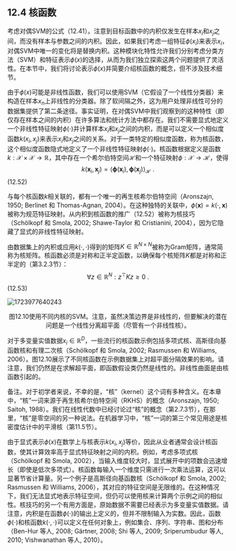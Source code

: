 ## 12.4 核函数

考虑对偶SVM的公式（12.41）。注意到目标函数中的内积仅发生在样本$x_i$和$x_j$之间，而没有样本与参数之间的内积。因此，如果我们考虑一组特征$\phi(x_i)$来表示$x_i$，对偶SVM中唯一的变化将是替换内积。这种模块化特性允许我们分别考虑分类方法（SVM）和特征表示$\phi(x)$的选择，从而为我们独立探索这两个问题提供了灵活性。在本节中，我们将讨论表示$\phi(x)$并简要介绍核函数的概念，但不涉及技术细节。

由于$\phi(x)$可能是非线性函数，我们可以使用SVM（它假设了一个线性分类器）来构造在样本$x_n$上非线性的分类器。除了软间隔之外，这为用户处理非线性可分的数据集提供了第二条途径。事实证明，在对偶SVM中我们观察到的这种特性（即仅存在样本之间的内积）在许多算法和统计方法中都存在。我们不需要显式地定义一个非线性特征映射$\phi(\cdot)$并计算样本$x_i$和$x_j$之间的内积，而是可以定义一个相似度函数$k(x_i,x_j)$来表示$x_i$和$x_j$之间的关系。对于一类特定的相似度函数，称为核函数，这个相似度函数隐式地定义了一个非线性特征映射$\phi(\cdot)$。核函数根据定义是函数$k:\mathcal{X}\times\mathcal{X}\to\mathbb{R}$，其中存在一个希尔伯特空间$\mathcal{H}$和一个特征映射$\phi:\mathcal{X}\to\mathcal{H}$，使得
$$k(\boldsymbol{x}_i,\boldsymbol{x}_j)=\langle\boldsymbol{\phi}(\boldsymbol{x}_i),\boldsymbol{\phi}(\boldsymbol{x}_j)\rangle_{\mathcal{H}}\:.$$
(12.52)

与每个核函数$k$相关联的，都有一个唯一的再生核希尔伯特空间（Aronszajn, 1950; Berlinet 和 Thomas-Agnan, 2004）。在这种独特的关联中，$\phi(\boldsymbol{x})=k(\cdot,\boldsymbol{x})$被称为规范特征映射。从内积到核函数的推广（12.52）被称为核技巧（Schölkopf 和 Smola, 2002; Shawe-Taylor 和 Cristianini, 2004），因为它隐藏了显式的非线性特征映射。

由数据集上的内积或应用$k(\cdot,\cdot)$得到的矩阵$K\in\mathbb{R}^{N\times N}$被称为Gram矩阵，通常简称为核矩阵。核函数必须是对称和正半定函数，以确保每个核矩阵$K$都是对称和正半定的（第3.2.3节）：
$$\forall z\in\mathbb{R}^{N}:z^{\top}Kz\geqslant0\:.$$
(12.53)

![1723977640243](D:\机器学习的数学\第十二章：支持向量机分类\src\12.10.png)

<center>图12.10使用不同内核的SVM。注意，虽然决策边界是非线性的，但要解决的潜在问题是一个线性分离超平面（尽管有一个非线性核）。</center>

对于多变量实值数据$x_i\in\mathbb{R}^D$，一些流行的核函数示例包括多项式核、高斯径向基函数核和有理二次核（Schölkopf 和 Smola, 2002; Rasmussen 和 Williams, 2006）。图12.10展示了不同核函数在示例数据集上对超平面分隔效果的影响。请注意，我们仍然是在求解超平面，即函数假设类仍然是线性的。非线性曲面是由核函数引起的。

备注。对于初学者来说，不幸的是，“核”（kernel）这个词有多种含义。在本章中，“核”一词来源于再生核希尔伯特空间（RKHS）的概念（Aronszajn, 1950; Saitoh, 1988）。我们在线性代数中已经讨论过“核”的概念（第2.7.3节），在那里，“核”是零空间的另一种说法。在机器学习中，“核”一词的第三个常见用途是核密度估计中的平滑核（第11.5节）。

由于显式表示$\phi(x)$在数学上与核表示$k(x_i,x_j)$等价，因此从业者通常会设计核函数，使其计算效率高于显式特征映射之间的内积。例如，考虑多项式核（Schölkopf 和 Smola, 2002），当输入维度较大时，显式展开中的项数会迅速增长（即使是低次多项式）。核函数每输入一个维度只需进行一次乘法运算，这可以显著节省计算量。另一个例子是高斯径向基函数核（Schölkopf 和 Smola, 2002; Rasmussen 和 Williams, 2006），其对应的特征空间是无限维的。在这种情况下，我们无法显式地表示特征空间，但仍可以使用核来计算两个示例之间的相似性。核技巧的另一个有用方面是，原始数据不需要已经表示为多变量实值数据。请注意，内积是在函数$\phi(\cdot)$的输出上定义的，但并不限制输入为实数。因此，函数$\phi(\cdot)$和核函数$k(\cdot,\cdot)$可以定义在任何对象上，例如集合、序列、字符串、图和分布（Ben-Hur 等人, 2008; Gärtner, 2008; Shi 等人, 2009; Sriperumbudur 等人, 2010; Vishwanathan 等人, 2010）。

